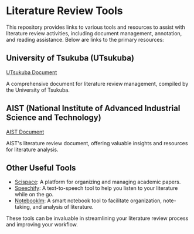 # Literature Review Tools

This repository provides links to various tools and resources to assist with literature review activities, including document management, annotation, and reading assistance. Below are links to the primary resources:

## University of Tsukuba (UTsukuba)
[UTsukuba Document](https://docs.google.com/document/d/1xnsZZRF2-UF7y16zgZRdrv-svIK9jXvXCLU_glibCq8/edit?usp=sharing)

A comprehensive document for literature review management, compiled by the University of Tsukuba.

## AIST (National Institute of Advanced Industrial Science and Technology)
[AIST Document](https://docs.google.com/document/d/1vq2MVDwCeLhUZAO6Jdb29P6eEM2PeNQea2kHGXblIdE/edit?usp=sharing)

AIST's literature review document, offering valuable insights and resources for literature analysis.

## Other Useful Tools

- [Scispace](https://typeset.io/): A platform for organizing and managing academic papers.
- [Speechify](https://app.speechify.com/): A text-to-speech tool to help you listen to your literature while on the go.
- [Notebooklm](https://notebooklm.google.com/): A smart notebook tool to facilitate organization, note-taking, and analysis of literature.

These tools can be invaluable in streamlining your literature review process and improving your workflow.
